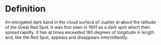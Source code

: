 # Definition

An elongated dark band in the cloud surface of Jupiter at about the
latitude of the Great Red Spot. It was first seen in 1901 as a dark spot
which then spread rapidly. It has at times exceeded 180 degrees of
longitude in length and, like the Red Spot, appears and disappears
intermittently.
